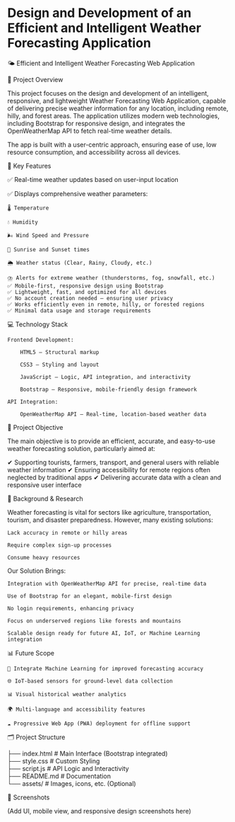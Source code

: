 # Design and Development of an Efficient and Intelligent  Weather Forecasting Application

🌤️ Efficient and Intelligent Weather Forecasting Web Application

📌 Project Overview

This project focuses on the design and development of an intelligent, responsive, and lightweight Weather Forecasting Web Application, capable of delivering precise weather information for any location, including remote, hilly, and forest areas. The application utilizes modern web technologies, including Bootstrap for responsive design, and integrates the OpenWeatherMap API to fetch real-time weather details.

The app is built with a user-centric approach, ensuring ease of use, low resource consumption, and accessibility across all devices.

🌟 Key Features

✅ Real-time weather updates based on user-input location

✅ Displays comprehensive weather parameters:

    🌡️ Temperature

    💧 Humidity

    🌬️ Wind Speed and Pressure

    🌄 Sunrise and Sunset times

    🌦️ Weather status (Clear, Rainy, Cloudy, etc.)

    ⛈️ Alerts for extreme weather (thunderstorms, fog, snowfall, etc.)
    ✅ Mobile-first, responsive design using Bootstrap
    ✅ Lightweight, fast, and optimized for all devices
    ✅ No account creation needed — ensuring user privacy
    ✅ Works efficiently even in remote, hilly, or forested regions
    ✅ Minimal data usage and storage requirements

💻 Technology Stack

    Frontend Development:

        HTML5 — Structural markup

        CSS3 — Styling and layout

        JavaScript — Logic, API integration, and interactivity

        Bootstrap — Responsive, mobile-friendly design framework

    API Integration:

        OpenWeatherMap API — Real-time, location-based weather data

🎯 Project Objective

The main objective is to provide an efficient, accurate, and easy-to-use weather forecasting solution, particularly aimed at:

✔ Supporting tourists, farmers, transport, and general users with reliable weather information
✔ Ensuring accessibility for remote regions often neglected by traditional apps
✔ Delivering accurate data with a clean and responsive user interface

📖 Background & Research

Weather forecasting is vital for sectors like agriculture, transportation, tourism, and disaster preparedness. However, many existing solutions:

    Lack accuracy in remote or hilly areas

    Require complex sign-up processes

    Consume heavy resources

Our Solution Brings:

    Integration with OpenWeatherMap API for precise, real-time data

    Use of Bootstrap for an elegant, mobile-first design

    No login requirements, enhancing privacy

    Focus on underserved regions like forests and mountains

    Scalable design ready for future AI, IoT, or Machine Learning integration

📊 Future Scope

    🔧 Integrate Machine Learning for improved forecasting accuracy

    🌐 IoT-based sensors for ground-level data collection

    📊 Visual historical weather analytics

    🌍 Multi-language and accessibility features

    ☁️ Progressive Web App (PWA) deployment for offline support

🗂️ Project Structure

├── index.html         # Main Interface (Bootstrap integrated)  
├── style.css          # Custom Styling  
├── script.js          # API Logic and Interactivity  
├── README.md          # Documentation  
└── assets/            # Images, icons, etc. (Optional)  

📸 Screenshots

(Add UI, mobile view, and responsive design screenshots here)
